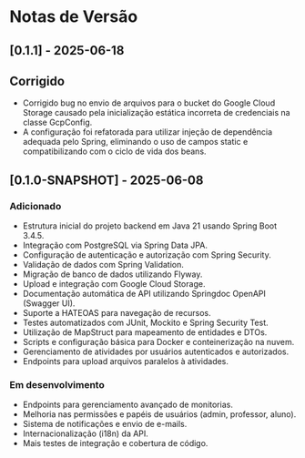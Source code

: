 # Notas de Versão

## [0.1.1] - 2025-06-18

## Corrigido
- Corrigido bug no envio de arquivos para o bucket do Google Cloud Storage causado pela inicialização estática incorreta de credenciais na classe GcpConfig.
- A configuração foi refatorada para utilizar injeção de dependência adequada pelo Spring, eliminando o uso de campos static e compatibilizando com o ciclo de vida dos beans.

## [0.1.0-SNAPSHOT] - 2025-06-08

### Adicionado
- Estrutura inicial do projeto backend em Java 21 usando Spring Boot 3.4.5.
- Integração com PostgreSQL via Spring Data JPA.
- Configuração de autenticação e autorização com Spring Security.
- Validação de dados com Spring Validation.
- Migração de banco de dados utilizando Flyway.
- Upload e integração com Google Cloud Storage.
- Documentação automática de API utilizando Springdoc OpenAPI (Swagger UI).
- Suporte a HATEOAS para navegação de recursos.
- Testes automatizados com JUnit, Mockito e Spring Security Test.
- Utilização de MapStruct para mapeamento de entidades e DTOs.
- Scripts e configuração básica para Docker e conteinerização na nuvem.
- Gerenciamento de atividades por usuários autenticados e autorizados.
- Endpoints para upload arquivos paralelos à atividades.

### Em desenvolvimento
- Endpoints para gerenciamento avançado de monitorias.
- Melhoria nas permissões e papéis de usuários (admin, professor, aluno).
- Sistema de notificações e envio de e-mails.
- Internacionalização (i18n) da API.
- Mais testes de integração e cobertura de código.